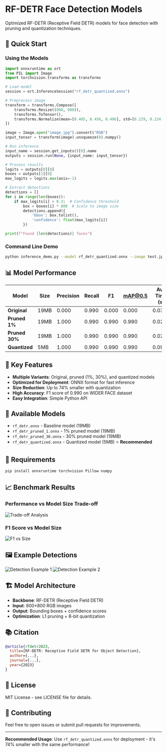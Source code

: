 # RF-DETR Face Detection Models

Optimized RF-DETR (Receptive Field DETR) models for face detection with pruning and quantization techniques.

## 🚀 Quick Start

### Using the Models

```python
import onnxruntime as ort
from PIL import Image
import torchvision.transforms as transforms

# Load model
session = ort.InferenceSession("rf_detr_quantized.onnx")

# Preprocess image
transform = transforms.Compose([
    transforms.Resize((800, 800)),
    transforms.ToTensor(),
    transforms.Normalize(mean=[0.485, 0.456, 0.406], std=[0.229, 0.224, 0.225])
])

image = Image.open("image.jpg").convert("RGB")
input_tensor = transform(image).unsqueeze(0).numpy()

# Run inference
input_name = session.get_inputs()[0].name
outputs = session.run(None, {input_name: input_tensor})

# Process results
logits = outputs[0][0]
boxes = outputs[1][0]
max_logits = logits.max(axis=-1)

# Extract detections
detections = []
for i in range(len(boxes)):
    if max_logits[i] > 0.3:  # Confidence threshold
        box = boxes[i] * 800  # Scale to image size
        detections.append({
            'bbox': box.tolist(),
            'confidence': float(max_logits[i])
        })

print(f"Found {len(detections)} faces")
```

### Command Line Demo

```bash
python inference_demo.py --model rf_detr_quantized.onnx --image test.jpg --output result.jpg
```

## 📊 Model Performance

| Model | Size | Precision | Recall | F1 | mAP@0.5 | Avg Time (s) |
|-------|------|-----------|--------|----|---------|--------------|
| **Original** | 19MB | 0.000 | 0.990 | 0.000 | 0.000 | 0.0322 |
| **Pruned 1%** | 19MB | 1.000 | 0.990 | 0.990 | 0.990 | 0.0250 |
| **Pruned 30%** | 19MB | 1.000 | 0.990 | 0.990 | 0.990 | 0.0249 |
| **Quantized** | 5MB | 1.000 | 0.990 | 0.990 | 0.990 | 0.0928 |

## 🎯 Key Features

- **Multiple Variants**: Original, pruned (1%, 30%), and quantized models
- **Optimized for Deployment**: ONNX format for fast inference
- **Size Reduction**: Up to 74% smaller with quantization
- **High Accuracy**: F1 score of 0.990 on WIDER FACE dataset
- **Easy Integration**: Simple Python API

## 📁 Available Models

- `rf_detr.onnx` - Baseline model (19MB)
- `rf_detr_pruned_1.onnx` - 1% pruned model (19MB)
- `rf_detr_pruned_30.onnx` - 30% pruned model (19MB)
- `rf_detr_quantized.onnx` - Quantized model (5MB) ⭐ **Recommended**

## 🔧 Requirements

```bash
pip install onnxruntime torchvision Pillow numpy
```

## 📈 Benchmark Results

### Performance vs Model Size Trade-off
![Trade-off Analysis](plots/trade_off_analysis.png)

### F1 Score vs Model Size
![F1 vs Size](plots/size_vs_f1.png)

## 🖼️ Example Detections

![Detection Example 1](visualizations/detection_comparison_1.jpg)
![Detection Example 2](visualizations/detection_comparison_2.jpg)

## 🏗️ Model Architecture

- **Backbone**: RF-DETR (Receptive Field DETR)
- **Input**: 800×800 RGB images
- **Output**: Bounding boxes + confidence scores
- **Optimization**: L1 pruning + 8-bit quantization

## 📚 Citation

```bibtex
@article{rfdetr2023,
  title={RF-DETR: Receptive Field DETR for Object Detection},
  author={...},
  journal={...},
  year={2023}
}
```

## 📄 License

MIT License - see LICENSE file for details.

## 🤝 Contributing

Feel free to open issues or submit pull requests for improvements.

---

**Recommended Usage**: Use `rf_detr_quantized.onnx` for deployment - it's 74% smaller with the same performance!
